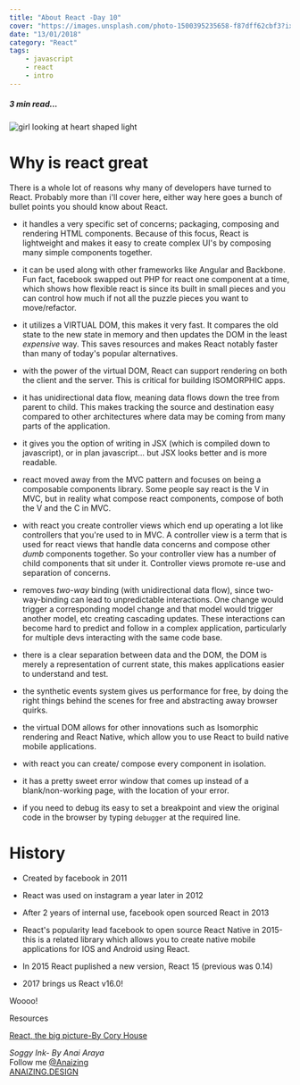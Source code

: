 ```yaml
---
title: "About React -Day 10"
cover: "https://images.unsplash.com/photo-1500395235658-f87dff62cbf3?ixlib=rb-0.3.5&ixid=eyJhcHBfaWQiOjEyMDd9&s=caf592fe79ef67c69701deafb3fc17aa&auto=format&fit=crop&w=750&q=80"
date: "13/01/2018"
category: "React"
tags:
    - javascript
    - react
    - intro
---
```

##### 3 min read... 

![girl looking at heart shaped light](https://images.unsplash.com/photo-1500395235658-f87dff62cbf3?ixlib=rb-0.3.5&ixid=eyJhcHBfaWQiOjEyMDd9&s=caf592fe79ef67c69701deafb3fc17aa&auto=format&fit=crop&w=750&q=80)

# Why is react great

There is a whole lot of reasons why many of developers have turned to React. Probably more than i'll cover here, either way here goes a bunch of bullet points you should know about React.

* it handles a very specific set of concerns; packaging, composing and rendering HTML components. Because of this focus, React is lightweight and makes it easy to create complex UI's by composing many simple components together.

* it can be used along with other frameworks like Angular and Backbone. Fun fact, facebook swapped out PHP for react one component at a time, which shows how flexible react is since its built in small pieces and you can control how much if not all the puzzle pieces you want to move/refactor.

* it utilizes a VIRTUAL DOM, this makes it very fast. It compares the old state to the new state in memory and then updates the DOM in the least _expensive_ way. This saves resources and makes React notably faster than many of today's popular alternatives.

* with the power of the virtual DOM, React can support rendering on both the client and the server. This is critical for building ISOMORPHIC apps.

* it has unidirectional data flow, meaning data flows down the tree from parent to child. This makes tracking the source and destination easy compared to other architectures where data may be coming from many parts of the application.

* it gives you the option of writing in JSX (which is compiled down to javascript), or in plan javascript... but JSX looks better and is more readable.

* react moved away from the MVC pattern and focuses on being a composable components library. Some people say react is the V in MVC, but in reality what compose react components, compose of both the V and the C in MVC.

* with react you create controller views which end up operating a lot like controllers that you're used to in MVC. A controller view is a term that is used for react views that handle data concerns and compose other _dumb_ components together. So your controller view has a number of child components that sit under it. Controller views promote re-use and separation of concerns.

* removes _two-way_ binding (with unidirectional data flow), since two-way-binding can lead to unpredictable interactions. One change would trigger a corresponding model change and that model would trigger another model, etc creating cascading updates. These interactions can become hard to predict and follow in a complex application, particularly for multiple devs interacting with the same code base.


* there is a clear separation between data and the DOM, the DOM is merely a representation of current state, this makes applications easier to understand and test.

* the synthetic events system gives us performance for free, by doing the right things behind the scenes for free and abstracting away browser quirks.

* the virtual DOM allows for other innovations such as Isomorphic rendering and React Native, which allow you to use React to build native mobile applications.

* with react you can create/ compose every component in isolation.

* it has a pretty sweet error window that comes up instead of a blank/non-working page, with the location of your error.

* if you need to debug its easy to set a breakpoint and view the original code in the browser by typing `debugger` at the required line.



# History

* Created by facebook in 2011

* React was used on instagram a year later in 2012

* After 2 years of internal use, facebook open sourced React in 2013

* React's popularity lead facebook to open source React Native in 2015-this is a related library which allows you to create native mobile applications for IOS and Android using React.

* In 2015 React puplished a new version, React 15 (previous was 0.14)

* 2017 brings us React v16.0!


Woooo!




Resources 

[React, the big picture-By Cory House](https://app.pluralsight.com/library/courses/react-big-picture/table-of-contents) 


_Soggy Ink- By Anai Araya_<br>
Follow me [@Anaizing](https://twitter.com/Anaizing) <br>
[ANAIZING.DESIGN](https://anaizing.design/)